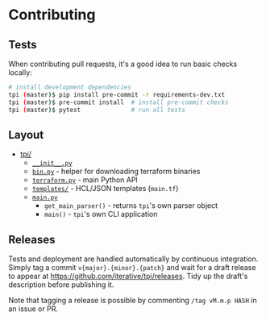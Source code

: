 # Contributing

## Tests

When contributing pull requests, it's a good idea to run basic checks locally:

```bash
# install development dependencies
tpi (master)$ pip install pre-commit -r requirements-dev.txt
tpi (master)$ pre-commit install  # install pre-commit checks
tpi (master)$ pytest              # run all tests
```

## Layout

- [tpi/](./tpi/)
  - [`__init__.py`](./tpi/__init__.py)
  - [`bin.py`](./tpi/bin.py) - helper for downloading terraform binaries
  - [`terraform.py`](./tpi/terraform.py) - main Python API
  - [`templates/`](./tpi/templates/) - HCL/JSON templates (`main.tf`)
  - [`main.py`](./tpi/main.py)
    - `get_main_parser()` - returns `tpi`'s own parser object
    - `main()` - `tpi`'s own CLI application

## Releases

Tests and deployment are handled automatically by continuous integration. Simply
tag a commit `v{major}.{minor}.{patch}` and wait for a draft release to appear
at <https://github.com/iterative/tpi/releases>. Tidy up the draft's
description before publishing it.

Note that tagging a release is possible by commenting `/tag vM.m.p HASH` in an
issue or PR.
